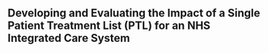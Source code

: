 ## Developing and Evaluating the Impact of a Single Patient Treatment List (PTL) for an NHS Integrated Care System
